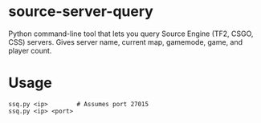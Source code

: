 # source-server-query
Python command-line tool that lets you query Source Engine (TF2, CSGO, CSS) servers.
Gives server name, current map, gamemode, game, and player count.

# Usage
```
ssq.py <ip>        # Assumes port 27015
ssq.py <ip> <port>
```

